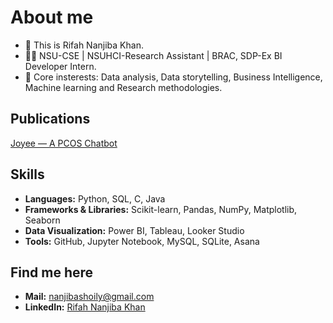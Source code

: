 # About me
- 🤚 This is Rifah Nanjiba Khan.
- 👩‍🎓 NSU-CSE | NSUHCI-Research Assistant | BRAC, SDP-Ex BI Developer Intern.
- 🌱 Core insterests: Data analysis, Data storytelling, Business Intelligence, Machine learning and Research methodologies.

## Publications
[Joyee — A PCOS Chatbot](https://link.springer.com/chapter/10.1007/978-3-031-93236-6_13)

## Skills

- **Languages:** Python, SQL, C, Java  
- **Frameworks & Libraries:** Scikit-learn, Pandas, NumPy, Matplotlib, Seaborn  
- **Data Visualization:** Power BI, Tableau, Looker Studio  
- **Tools:** GitHub, Jupyter Notebook, MySQL, SQLite, Asana

## Find me here
- **Mail:** nanjibashoily@gmail.com
- **LinkedIn:** [Rifah Nanjiba Khan](https://www.linkedin.com/in/rifah-nanjiba-khan-260a3221b)


